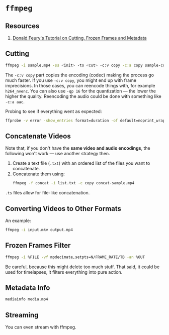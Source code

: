 # `ffmpeg`

## Resources

1. [Donald Feury's Tutorial on Cutting, Frozen Frames and Metadata][donald_feury_1]


[donald_feury_1]: https://youtu.be/simSapaQOCE

## Cutting

```sh
ffmpeg -i sample.mp4 -ss <init> -to <cut> -c:v copy -c:a copy sample-cut.mp4
```

The `-c:v copy` part copies the encoding (codec) making the process go much faster. If you use `-c:v copy`, you might end up with frame imprecisions. In those cases, you can reencode things with, for example `h264_nvenc`. You can also use `-qp 16` for the quantization &mdash; the lower the higher the quality. Reencoding the audio could be done with something like `-c:a aac`.

Probing to see if everything went as expected:

```sh
ffprobe -v error -show_entries format=duration -of default=noprint_wrappers=1:nokey=1 sample.mp4
```

## Concatenate Videos

Note that, if you don't have the **same video and audio encodings**, the following won't work &mdash; use another strategy then.

1. Create a text file (`.txt`) with an ordered list of the files you want to concatenate.
1. Concatenate them using:
    ```sh
    ffmpeg -f concat -i list.txt -c copy concat-sample.mp4
    ```

`.ts` files allow for file-like concatenation.

## Converting Videos to Other Formats

An example:

```sh
ffmpeg -i input.mkv output.mp4
```

## Frozen Frames Filter

```sh
ffmpeg -i %FILE -vf mpdecimate,setpts=N/FRAME_RATE/TB -an %OUT
```

Be careful, because this might delete too much stuff. That said, it could be used for timelapses, it filters everything into pure action.


## Metadata Info

```sh
mediainfo media.mp4
```

## Streaming

You can even stream with ffmpeg.
